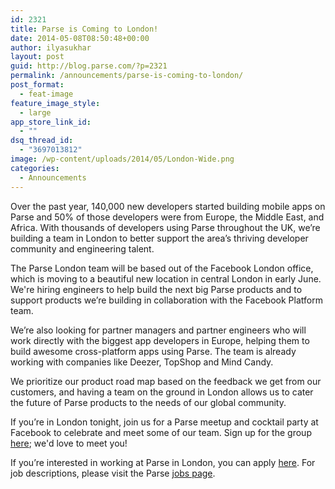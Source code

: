 ```yaml
---
id: 2321
title: Parse is Coming to London!
date: 2014-05-08T08:50:48+00:00
author: ilyasukhar
layout: post
guid: http://blog.parse.com/?p=2321
permalink: /announcements/parse-is-coming-to-london/
post_format:
  - feat-image
feature_image_style:
  - large
app_store_link_id:
  - ""
dsq_thread_id:
  - "3697013812"
image: /wp-content/uploads/2014/05/London-Wide.png
categories:
  - Announcements
---
```

Over the past year, 140,000 new developers started building mobile apps on Parse and 50% of those developers were from Europe, the Middle East, and Africa. With thousands of developers using Parse throughout the UK, we’re building a team in London to better support the area’s thriving developer community and engineering talent.

The Parse London team will be based out of the Facebook London office, which is moving to a beautiful new location in central London in early June. We're hiring engineers to help build the next big Parse products and to support products we’re building in collaboration with the Facebook Platform team.

We’re also looking for partner managers and partner engineers who will work directly with the biggest app developers in Europe, helping them to build awesome cross-platform apps using Parse. The team is already working with companies like Deezer, TopShop and Mind Candy.

We prioritize our product road map based on the feedback we get from our customers, and having a team on the ground in London allows us to cater the future of Parse products to the needs of our global community.

If you’re in London tonight, join us for a Parse meetup and cocktail party at Facebook to celebrate and meet some of our team. Sign up for the group <a href="http://www.meetup.com/London-Parse-Developer-Meetup/" target="_blank">here</a>; we'd love to meet you!

If you’re interested in working at Parse in London, you can apply <a href="https://www.facebook.com/careers/department?dept=engineering&req=a0IA0000006ckfoMAA" target="_blank">here</a>. For job descriptions, please visit the Parse [jobs page](https://parse.com/about).